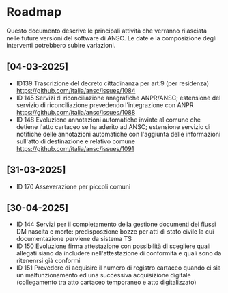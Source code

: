 # Roadmap

Questo documento descrive le principali attività che verranno rilasciata nelle future versioni del software di ANSC.
Le date e la composizione degli interventi potrebbero subire variazioni.

## [04-03-2025]
- ID139 Trascrizione del decreto cittadinanza per art.9 (per residenza) <https://github.com/italia/ansc/issues/1084>
- ID 145 Servizi di riconciliazione anagrafiche ANPR/ANSC; estensione del servizio di riconciliazione prevedendo l'integrazione con ANPR <https://github.com/italia/ansc/issues/1088>
- ID 148 Evoluzione annotazioni automatiche inviate al comune che detiene l'atto cartaceo se ha aderito ad ANSC; estensione servizio di notifiche delle annotazioni automatiche con l'aggiunta delle informazioni sull'atto di destinazione e relativo comune <https://github.com/italia/ansc/issues/1091>

## [31-03-2025]
- ID 170 Asseverazione per piccoli comuni

## [30-04-2025]
- ID 144 Servizi per il completamento della gestione documenti dei flussi DM nascita e morte: predisposzione bozze per atti di stato civile la cui documentazione perviene da sistema TS
- ID 150 Evoluzione firma attestazione con possibilità di scegliere quali allegati siano da includere nell'attestazione di conformità e quali sono da ritenenrsi già conformi
- ID 151 Prevedere di acquisire il numero di registro cartaceo quando ci sia un malfunzionamento ed una successiva acquisizione digitale (collegamento tra atto cartaceo temporaneo e atto digitalizzato)
